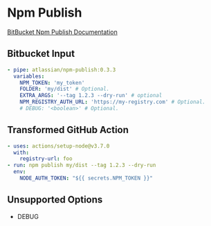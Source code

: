 # Npm Publish

[BitBucket Npm Publish Documentation](https://bitbucket.org/atlassian/npm-publish)

## Bitbucket Input

```yaml
- pipe: atlassian/npm-publish:0.3.3
  variables:
    NPM_TOKEN: 'my_token'
    FOLDER: 'my/dist' # Optional.
    EXTRA_ARGS: '--tag 1.2.3 --dry-run' # optional
    NPM_REGISTRY_AUTH_URL: 'https://my-registry.com' # Optional.
    # DEBUG: '<boolean>' # Optional.
```

## Transformed GitHub Action
```yaml
- uses: actions/setup-node@v3.7.0
  with:
    registry-url: foo
- run: npm publish my/dist --tag 1.2.3 --dry-run
  env:
    NODE_AUTH_TOKEN: "${{ secrets.NPM_TOKEN }}"
```

## Unsupported Options
* DEBUG
